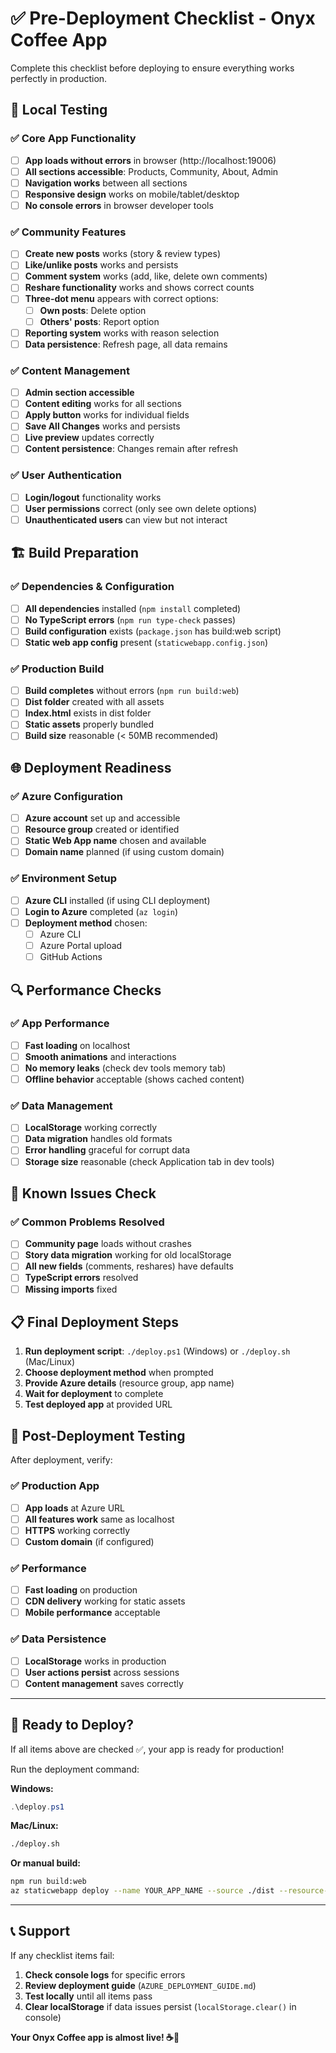 # ✅ Pre-Deployment Checklist - Onyx Coffee App

Complete this checklist before deploying to ensure everything works perfectly in production.

## 🧪 Local Testing

### ✅ Core App Functionality
- [ ] **App loads without errors** in browser (http://localhost:19006)
- [ ] **All sections accessible**: Products, Community, About, Admin
- [ ] **Navigation works** between all sections
- [ ] **Responsive design** works on mobile/tablet/desktop
- [ ] **No console errors** in browser developer tools

### ✅ Community Features
- [ ] **Create new posts** works (story & review types)
- [ ] **Like/unlike posts** works and persists
- [ ] **Comment system** works (add, like, delete own comments)
- [ ] **Reshare functionality** works and shows correct counts
- [ ] **Three-dot menu** appears with correct options:
  - [ ] **Own posts**: Delete option
  - [ ] **Others' posts**: Report option
- [ ] **Reporting system** works with reason selection
- [ ] **Data persistence**: Refresh page, all data remains

### ✅ Content Management
- [ ] **Admin section accessible** 
- [ ] **Content editing** works for all sections
- [ ] **Apply button** works for individual fields
- [ ] **Save All Changes** works and persists
- [ ] **Live preview** updates correctly
- [ ] **Content persistence**: Changes remain after refresh

### ✅ User Authentication
- [ ] **Login/logout** functionality works
- [ ] **User permissions** correct (only see own delete options)
- [ ] **Unauthenticated users** can view but not interact

## 🏗️ Build Preparation

### ✅ Dependencies & Configuration
- [ ] **All dependencies** installed (`npm install` completed)
- [ ] **No TypeScript errors** (`npm run type-check` passes)
- [ ] **Build configuration** exists (`package.json` has build:web script)
- [ ] **Static web app config** present (`staticwebapp.config.json`)

### ✅ Production Build
- [ ] **Build completes** without errors (`npm run build:web`)
- [ ] **Dist folder** created with all assets
- [ ] **Index.html** exists in dist folder
- [ ] **Static assets** properly bundled
- [ ] **Build size** reasonable (< 50MB recommended)

## 🌐 Deployment Readiness

### ✅ Azure Configuration
- [ ] **Azure account** set up and accessible
- [ ] **Resource group** created or identified
- [ ] **Static Web App name** chosen and available
- [ ] **Domain name** planned (if using custom domain)

### ✅ Environment Setup
- [ ] **Azure CLI** installed (if using CLI deployment)
- [ ] **Login to Azure** completed (`az login`)
- [ ] **Deployment method** chosen:
  - [ ] Azure CLI
  - [ ] Azure Portal upload
  - [ ] GitHub Actions

## 🔍 Performance Checks

### ✅ App Performance
- [ ] **Fast loading** on localhost
- [ ] **Smooth animations** and interactions
- [ ] **No memory leaks** (check dev tools memory tab)
- [ ] **Offline behavior** acceptable (shows cached content)

### ✅ Data Management
- [ ] **LocalStorage** working correctly
- [ ] **Data migration** handles old formats
- [ ] **Error handling** graceful for corrupt data
- [ ] **Storage size** reasonable (check Application tab in dev tools)

## 🚨 Known Issues Check

### ✅ Common Problems Resolved
- [ ] **Community page** loads without crashes
- [ ] **Story data migration** working for old localStorage
- [ ] **All new fields** (comments, reshares) have defaults
- [ ] **TypeScript errors** resolved
- [ ] **Missing imports** fixed

## 📋 Final Deployment Steps

1. **Run deployment script**: `./deploy.ps1` (Windows) or `./deploy.sh` (Mac/Linux)
2. **Choose deployment method** when prompted
3. **Provide Azure details** (resource group, app name)
4. **Wait for deployment** to complete
5. **Test deployed app** at provided URL

## 🧪 Post-Deployment Testing

After deployment, verify:

### ✅ Production App
- [ ] **App loads** at Azure URL
- [ ] **All features work** same as localhost
- [ ] **HTTPS** working correctly
- [ ] **Custom domain** (if configured)

### ✅ Performance
- [ ] **Fast loading** on production
- [ ] **CDN delivery** working for static assets
- [ ] **Mobile performance** acceptable

### ✅ Data Persistence
- [ ] **LocalStorage** works in production
- [ ] **User actions persist** across sessions
- [ ] **Content management** saves correctly

---

## 🚀 Ready to Deploy?

If all items above are checked ✅, your app is ready for production!

Run the deployment command:

**Windows:**
```powershell
.\deploy.ps1
```

**Mac/Linux:**
```bash
./deploy.sh
```

**Or manual build:**
```bash
npm run build:web
az staticwebapp deploy --name YOUR_APP_NAME --source ./dist --resource-group YOUR_RESOURCE_GROUP
```

---

## 📞 Support

If any checklist items fail:
1. **Check console logs** for specific errors
2. **Review deployment guide** (`AZURE_DEPLOYMENT_GUIDE.md`)
3. **Test locally** until all items pass
4. **Clear localStorage** if data issues persist (`localStorage.clear()` in console)

**Your Onyx Coffee app is almost live! ☕🚀**